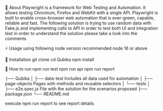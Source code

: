🔰 About
Playwright is a framework for Web Testing and Automation. It allows testing Chromium, Firefox and WebKit with a single API. Playwright is built to enable cross-browser web automation that is ever-green, capable, reliable and fast.
The following solution is trying to use random data with Fake.js and implementing calls to API in order to test both UI and integration test in order to understand the solution please take a look into the comments 

⚡ Usage
using following node version recommended
node 16 or above

🔌 Installation
git clone 
cd Qubika
npm install

🚀 How to run
npm run test
npm run api
npm run report


├── Qubika
│   ├── data-test
        Includes all data used for automation
│   ├── page-objects
        Pages with methods and reusable selectors
│   └── tests
│       ├── e2e.spec.js
        File with the solution for the scenarios proposed 
├── package.json
└── README.md

execute npm run report to see report details
